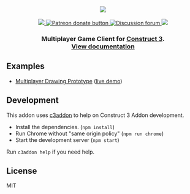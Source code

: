 <div align="center">
  <a href="https://github.com/gamestdio/colyseus">
    <img src="https://github.com/gamestdio/colyseus/blob/master/media/header.png?raw=true" />
  </a>
  <br>
  <br>
  <a href="https://npmjs.com/package/colyseus">
    <img src="https://img.shields.io/npm/dm/colyseus.svg">
  </a>
  <a href="https://patreon.com/endel" title="Donate to this project using Patreon">
    <img src="https://img.shields.io/badge/patreon-donate-yellow.svg" alt="Patreon donate button" />
  </a>
  <a href="http://discuss.colyseus.io" title="Discuss on Forum">
    <img src="https://img.shields.io/badge/discuss-on%20forum-brightgreen.svg?style=flat&colorB=b400ff" alt="Discussion forum" />
  </a>
  <a href="https://gitter.im/gamestdio/colyseus">
    <img src="https://badges.gitter.im/gamestdio/colyseus.svg">
  </a>
  <h3>
     Multiplayer Game Client for <a href="https://construct.net/">Construct 3</a>. <br/><a href="http://colyseus.io/docs/">View documentation</a>
  <h3>
</div>

## Examples

- [Multiplayer Drawing Prototype](https://github.com/endel/multiplayer-drawing-prototype) ([live demo](https://drawing-prototype.herokuapp.com/))

## Development

This addon uses [c3addon](https://github.com/endel/c3addon) to help on Construct 3 Addon development.

- Install the dependencies. (`npm install`)
- Run Chrome without "same origin policy" (`npm run chrome`)
- Start the development server (`npm start`)

Run `c3addon help` if you need help.

## License

MIT
